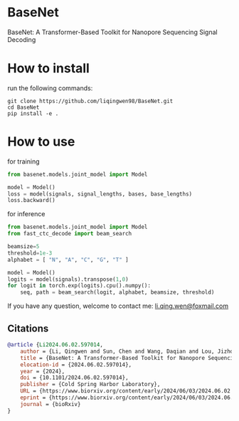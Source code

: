 # BaseNet
BaseNet: A Transformer-Based Toolkit for Nanopore Sequencing Signal Decoding

# How to install
run the following commands:  
```
git clone https://github.com/liqingwen98/BaseNet.git
cd BaseNet
pip install -e .
```

# How to use
for training
```python
from basenet.models.joint_model import Model

model = Model()
loss = model(signals, signal_lengths, bases, base_lengths)
loss.backward()
```

for inference
```python
from basenet.models.joint_model import Model
from fast_ctc_decode import beam_search

beamsize=5
threshold=1e-3
alphabet = [ "N", "A", "C", "G", "T" ]

model = Model()
logits = model(signals).transpose(1,0)
for logit in torch.exp(logits).cpu().numpy():
    seq, path = beam_search(logit, alphabet, beamsize, threshold)
```

If you have any question, welcome to contact me: li.qing.wen@foxmail.com

## Citations
``` bibtex
@article {Li2024.06.02.597014,
	author = {Li, Qingwen and Sun, Chen and Wang, Daqian and Lou, Jizhong},
	title = {BaseNet: A Transformer-Based Toolkit for Nanopore Sequencing Signal Decoding},
	elocation-id = {2024.06.02.597014},
	year = {2024},
	doi = {10.1101/2024.06.02.597014},
	publisher = {Cold Spring Harbor Laboratory},
	URL = {https://www.biorxiv.org/content/early/2024/06/03/2024.06.02.597014},
	eprint = {https://www.biorxiv.org/content/early/2024/06/03/2024.06.02.597014.full.pdf},
	journal = {bioRxiv}
}
```
